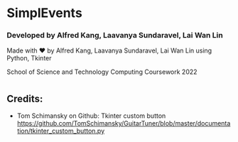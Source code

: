 # SimplEvents
### Developed by Alfred Kang, Laavanya Sundaravel, Lai Wan Lin
Made with ❤️ by Alfred Kang, Laavanya Sundaravel, Lai Wan Lin using Python, Tkinter  
  
  School of Science and Technology Computing Coursework 2022

#
#
# 
## Credits:

  - Tom Schimansky on Github: Tkinter custom button 
  https://github.com/TomSchimansky/GuitarTuner/blob/master/documentation/tkinter_custom_button.py